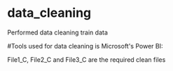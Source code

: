 # data_cleaning
Performed data cleaning train data

#Tools used for data cleaning is Microsoft's Power BI:

File1_C, File2_C and File3_C are the required clean files
